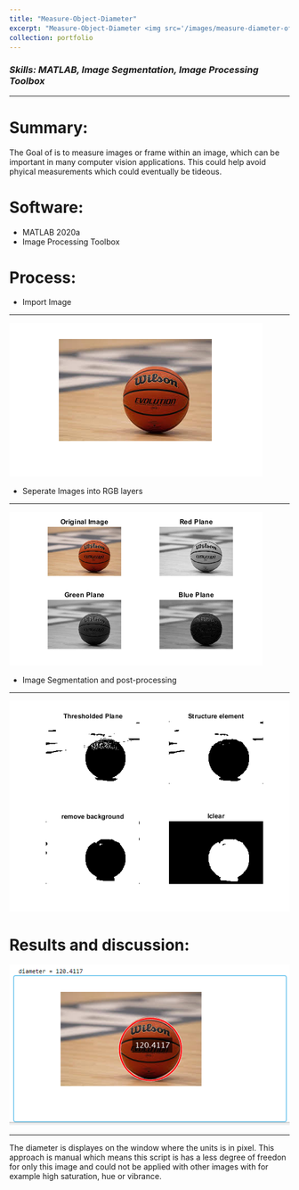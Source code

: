 ```yaml
---
title: "Measure-Object-Diameter"
excerpt: "Measure-Object-Diameter <img src='/images/measure-diameter-of-ball/4.png'>"
collection: portfolio
---
```


### _Skills: MATLAB, Image Segmentation, Image Processing Toolbox_

****

Summary:
===
The Goal of is to measure images or frame within an image, which can be important in many computer vision applications. This could help avoid phyical measurements which could eventually be tideous.

Software:
===
* MATLAB 2020a
* Image Processing Toolbox

Process:
===
* Import Image
***
<img src='/images/measure-diameter-of-ball/1.png'>

* Seperate Images into RGB layers
***
<img src='/images/measure-diameter-of-ball/2.png'>

* Image Segmentation and post-processing
***
<img src='/images/measure-diameter-of-ball/3.png'>

Results and discussion:
===
<img src='/images/measure-diameter-of-ball/4.png'>

***
The diameter is displayes on the window where the units is in pixel. This approach is manual which means this script is has a less degree of freedon for only this image and could not be applied with other images with for example high saturation, hue or vibrance.



